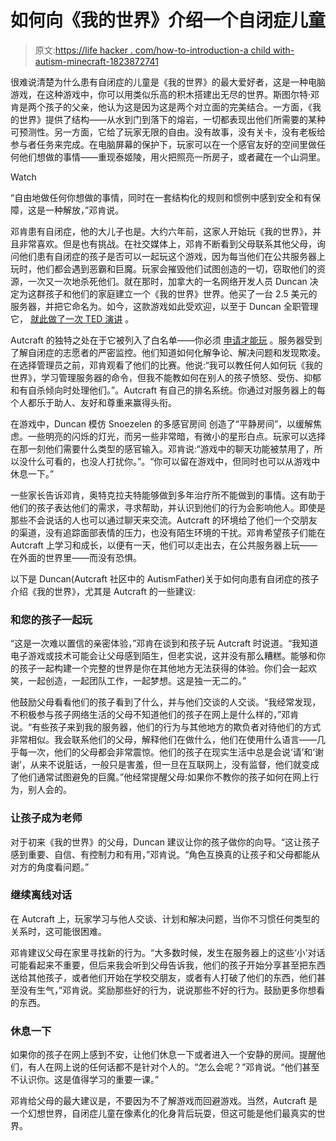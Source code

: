 # 如何向《我的世界》介绍一个自闭症儿童

> 原文:[https://life hacker . com/how-to-introduction-a child with-autism-minecraft-1823872741](https://lifehacker.com/how-to-introduce-a-child-with-autism-to-minecraft-1823872741)

很难说清楚为什么患有自闭症的儿童是《我的世界》的最大爱好者，这是一种电脑游戏，在这种游戏中，你可以用类似乐高的积木搭建出无尽的世界。斯图尔特·邓肯是两个孩子的父亲，他认为这是因为这是两个对立面的完美结合。一方面，《我的世界》提供了结构——从水到门到落下的熔岩，一切都表现出他们所需要的某种可预测性。另一方面，它给了玩家无限的自由。没有故事，没有关卡，没有老板给参与者任务来完成。在电脑屏幕的保护下，玩家可以在一个感官友好的空间里做任何他们想做的事情——重现泰姬陵，用火把照亮一所房子，或者藏在一个山洞里。

Watch

“自由地做任何你想做的事情，同时在一套结构化的规则和惯例中感到安全和有保障，这是一种解放，”邓肯说。

邓肯患有自闭症，他的大儿子也是。大约六年前，这家人开始玩《我的世界》，并且非常喜欢。但是也有挑战。在社交媒体上，邓肯不断看到父母联系其他父母，询问他们患有自闭症的孩子是否可以一起玩这个游戏，因为每当他们在公共服务器上玩时，他们都会遇到恶霸和巨魔。玩家会摧毁他们试图创造的一切，窃取他们的资源，一次又一次地杀死他们。就在那时，加拿大的一名网络开发人员 Duncan 决定为这群孩子和他们的家庭建立一个《我的世界》世界。他买了一台 2.5 美元的服务器，并把它命名为。如今，这款游戏如此受欢迎，以至于 Duncan 全职管理它， [就此做了一次 TED 演讲](https://www.ted.com/talks/stuart_duncan_how_i_use_minecraft_to_help_kids_with_autism) 。

Autcraft 的独特之处在于它被列入了白名单——你必须 [申请才能玩](http://www.autcraft.com/whitelist) 。服务器受到了解自闭症的志愿者的严密监控。他们知道如何化解争论、解决问题和发现欺凌。在选择管理员之前，邓肯观看了他们的比赛。他说:“我可以教任何人如何玩《我的世界》，学习管理服务器的命令，但我不能教如何在别人的孩子愤怒、受伤、抑郁和有自杀倾向时处理他们。”。Autcraft 有自己的排名系统。你通过对服务器上的每个人都乐于助人、友好和尊重来赢得头衔。

在游戏中，Duncan 模仿 Snoezelen 的多感官房间 创造了“平静房间”，以缓解焦虑。一些明亮的闪烁的灯光，而另一些非常暗，有微小的星形白点。玩家可以选择在那一刻他们需要什么类型的感官输入。邓肯说:“游戏中的聊天功能被禁用了，所以没什么可看的，也没人打扰你。”。“你可以留在游戏中，但同时也可以从游戏中休息一下。”

一些家长告诉邓肯，奥特克拉夫特能够做到多年治疗所不能做到的事情。这有助于他们的孩子表达他们的需求，寻求帮助，并认识到他们的行为会影响他人。即使是那些不会说话的人也可以通过聊天来交流。Autcraft 的环境给了他们一个交朋友的渠道，没有追踪面部表情的压力，也没有陌生环境的干扰。邓肯希望孩子们能在 Autcraft 上学习和成长，以便有一天，他们可以走出去，在公共服务器上玩——在外面的世界里——而没有恐惧。

以下是 Duncan(Autcraft 社区中的 AutismFather)关于如何向患有自闭症的孩子介绍《我的世界》，尤其是 Autcraft 的一些建议:

### 和您的孩子一起玩

“这是一次难以置信的亲密体验，”邓肯在谈到和孩子玩 Autcraft 时说道。“我知道电子游戏或技术可能会让父母感到陌生，但老实说，这并没有那么糟糕。能够和你的孩子一起构建一个完整的世界是你在其他地方无法获得的体验。你们会一起欢笑，一起创造，一起团队工作，一起梦想。这是独一无二的。”

他鼓励父母看看他们的孩子看到了什么，并与他们交谈的人交谈。“我经常发现，不积极参与孩子网络生活的父母不知道他们的孩子在网上是什么样的，”邓肯说。“有些孩子来到我的服务器，他们的行为与其他地方的欺负者对待他们的方式非常相似。我会联系他们的父母，解释他们在做什么，他们在使用什么语言——几乎每一次，他们的父母都会非常震惊。他们的孩子在现实生活中总是会说‘请’和‘谢谢’，从来不说脏话，一般只是害羞，但一旦在互联网上，没有监督，他们就变成了他们通常试图避免的巨魔。”他经常提醒父母:如果你不教你的孩子如何在网上行为，别人会的。

### **让孩子成为老师**

对于初来《我的世界》的父母，Duncan 建议让你的孩子做你的向导。“这让孩子感到重要、自信、有控制力和有用，”邓肯说。“角色互换真的让孩子和父母都能从对方的角度看问题。”

### 继续离线对话

在 Autcraft 上，玩家学习与他人交谈、计划和解决问题，当你不习惯任何类型的关系时，这可能很困难。

邓肯建议父母在家里寻找新的行为。“大多数时候，发生在服务器上的这些‘小’对话可能看起来不重要，但后来我会听到父母告诉我，他们的孩子开始分享甚至把东西送给其他孩子，或者他们开始在学校交朋友，或者有人打破了他们的东西，他们甚至没有生气，”邓肯说。奖励那些好的行为，说说那些不好的行为。鼓励更多你想看的东西。

### 休息一下

如果你的孩子在网上感到不安，让他们休息一下或者进入一个安静的房间。提醒他们，有人在网上说的任何话都不是针对个人的。“怎么会呢？”邓肯说。“他们甚至不认识你。这是值得学习的重要一课。”

邓肯给父母的最大建议是，不要因为不了解游戏而回避游戏。当然，Autcraft 是一个幻想世界，自闭症儿童在像素化的化身背后玩耍，但这可能是他们最真实的世界。